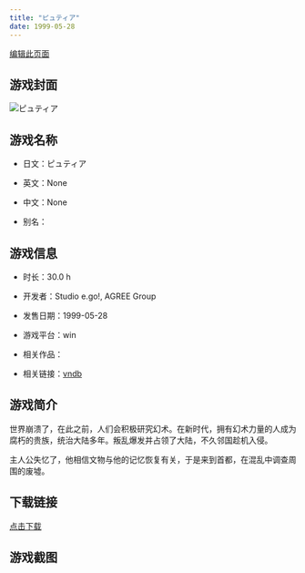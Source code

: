 ```yaml
---
title: "ピュティア"
date: 1999-05-28
---
```

[编辑此页面](https://github.com/ACG-3/ADV3-source/blob/main/source/_posts/%E3%83%94%E3%83%A5%E3%83%86%E3%82%A3%E3%82%A2.md)

## 游戏封面

![ピュティア](https%3A//pan.timero.xyz/onedrive/img_lib_001/%E3%83%94%E3%83%A5%E3%83%86%E3%82%A3%E3%82%A2_cover.avif)


## 游戏名称

- 日文：ピュティア
- 英文：None
- 中文：None

- 别名：


## 游戏信息

- 时长：30.0 h
- 开发者：Studio e.go!, AGREE Group
- 发售日期：1999-05-28
- 游戏平台：win
- 相关作品：

- 相关链接：[vndb](https://vndb.org/v2534)


## 游戏简介

世界崩溃了，在此之前，人们会积极研究幻术。在新时代，拥有幻术力量的人成为腐朽的贵族，统治大陆多年。叛乱爆发并占领了大陆，不久邻国趁机入侵。

主人公失忆了，他相信文物与他的记忆恢复有关，于是来到首都，在混乱中调查周围的废墟。


## 下载链接

[点击下载](https://pan.timero.xyz/onedrive/adv_lib_001/%E3%83%94%E3%83%A5%E3%83%86%E3%82%A3%E3%82%A2)


## 游戏截图


